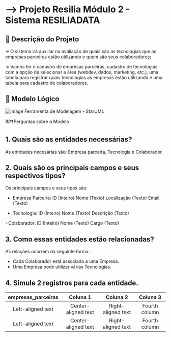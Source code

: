 <h1>--> Projeto Resilia Módulo 2 - Sistema RESILIADATA</h1>

## 📌 Descrição do Projeto

➔ O sistema irá auxiliar na avaliação de quais são as tecnologias que as empresas parceiras
estão utilizando e quem são seus colaboradores;

➔ Vamos ter o cadastro de empresas parceiras, cadastro de tecnologias com a opção de
selecionar a área (webdev, dados, marketing, etc.), uma tabela para registrar quais
tecnologias as empresas estão utilizando e uma tabela para cadastro de colaboradores.

## 📌 Modelo Lógico

![image](https://github.com/KARLANAO/projeto_resiliadata/assets/112179212/60c2a356-2027-4202-a13c-45a0fa376146)
Ferramenta de Modelagem - StarUML

##❓Perguntas sobre o Modelo

## 1. Quais são as entidades necessárias?
As entidades necesárias são: Empresa parceira, Tecnologia e Colaborador.

## 2. Quais são os principais campos e seus respectivos tipos?
Os principais campos e seus tipos são:

+ Empresa Parceira:
ID (Inteiro)
Nome (Texto)
Localização (Texto)
Email (Texto)

+ Tecnologia:
ID (Inteiro)
Nome (Texto)
Descrição (Texto)

+Colaborador:
ID (Inteiro)
Nome (Texto)
Cargo (Texto)



## 3. Como essas entidades estão relacionadas?
As relações ocorrem da seguinte forma: 

+ Cada Colaborador está associado a uma Empresa.
+ Uma Empresa pode utilizar várias Tecnologias.

## 4. Simule 2 registros para cada entidade.

|         empresas_parceiras        |      Coluna 1      |      Coluna 2      |      Coluna 3      |
| :------------------------------: | :----------------: | :----------------: | :----------------: |
|        Left-aligned text         |    Center-aligned text    |    Right-aligned text   |    Fourth column    |
|        Left-aligned text         |    Center-aligned text    |    Right-aligned text   |    Fourth column    |
